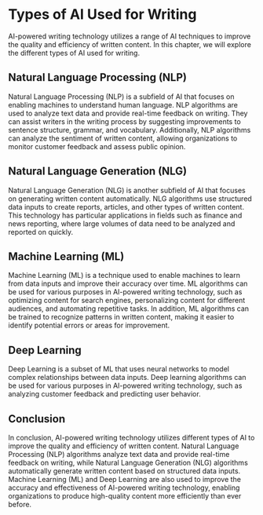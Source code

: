Types of AI Used for Writing
=========================================================================

AI-powered writing technology utilizes a range of AI techniques to improve the quality and efficiency of written content. In this chapter, we will explore the different types of AI used for writing.

Natural Language Processing (NLP)
---------------------------------

Natural Language Processing (NLP) is a subfield of AI that focuses on enabling machines to understand human language. NLP algorithms are used to analyze text data and provide real-time feedback on writing. They can assist writers in the writing process by suggesting improvements to sentence structure, grammar, and vocabulary. Additionally, NLP algorithms can analyze the sentiment of written content, allowing organizations to monitor customer feedback and assess public opinion.

Natural Language Generation (NLG)
---------------------------------

Natural Language Generation (NLG) is another subfield of AI that focuses on generating written content automatically. NLG algorithms use structured data inputs to create reports, articles, and other types of written content. This technology has particular applications in fields such as finance and news reporting, where large volumes of data need to be analyzed and reported on quickly.

Machine Learning (ML)
---------------------

Machine Learning (ML) is a technique used to enable machines to learn from data inputs and improve their accuracy over time. ML algorithms can be used for various purposes in AI-powered writing technology, such as optimizing content for search engines, personalizing content for different audiences, and automating repetitive tasks. In addition, ML algorithms can be trained to recognize patterns in written content, making it easier to identify potential errors or areas for improvement.

Deep Learning
-------------

Deep Learning is a subset of ML that uses neural networks to model complex relationships between data inputs. Deep learning algorithms can be used for various purposes in AI-powered writing technology, such as analyzing customer feedback and predicting user behavior.

Conclusion
----------

In conclusion, AI-powered writing technology utilizes different types of AI to improve the quality and efficiency of written content. Natural Language Processing (NLP) algorithms analyze text data and provide real-time feedback on writing, while Natural Language Generation (NLG) algorithms automatically generate written content based on structured data inputs. Machine Learning (ML) and Deep Learning are also used to improve the accuracy and effectiveness of AI-powered writing technology, enabling organizations to produce high-quality content more efficiently than ever before.
